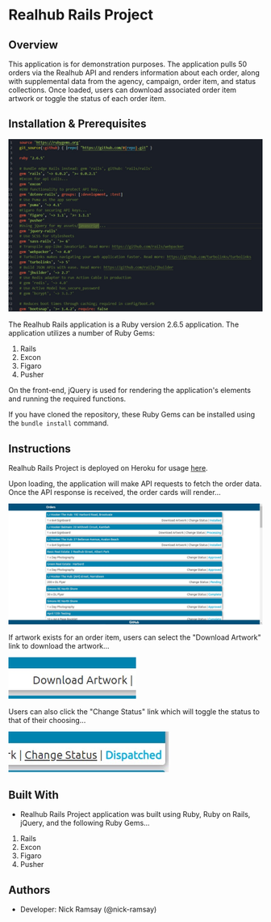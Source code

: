 # Realhub Rails Project

## Overview

This application is for demonstration purposes. The application pulls 50 orders via the Realhub API and renders information about each order, along with supplemental data from the agency, campaign, order item, and status collections. Once loaded, users can download associated order item artwork or toggle the status of each order item.

## Installation & Prerequisites

![Dependent Packages](https://github.com/nick-ramsay/readme-images/blob/master/rh-ruby-rails/dependent-gems.jpg?raw=true)

The Realhub Rails application is a Ruby version 2.6.5 application. The application utilizes a number of Ruby Gems:

 1. Rails
 2. Excon
 3. Figaro
 4. Pusher

On the front-end, jQuery is used for rendering the application's elements and running the required functions.

If you have cloned the repository, these Ruby Gems can be installed using the ```bundle install``` command.

## Instructions

Realhub Rails Project is deployed on Heroku for usage [here](http://rh-ruby-rails.herokuapp.com/).

Upon loading, the application will make API requests to fetch the order data. Once the API response is received, the order cards will render...

![Realhub Rails Project Starting Page](https://github.com/nick-ramsay/readme-images/blob/master/rh-ruby-rails/starting-page.jpg?raw=true)

If artwork exists for an order item, users can select the "Download Artwork" link to download the artwork...

![Realhub Rails Project Download Artwork](https://github.com/nick-ramsay/readme-images/blob/master/rh-ruby-rails/download-artwork.jpg?raw=true)

Users can also click the "Change Status" link which will toggle the status to that of their choosing...

![Realhub Rails Project Change Status](https://github.com/nick-ramsay/readme-images/blob/master/rh-ruby-rails/change-status.jpg?raw=true)


## Built With
- Realhub Rails Project application was built using Ruby, Ruby on Rails, jQuery, and the following Ruby Gems...
 
 1. Rails
 2. Excon
 3. Figaro
 4. Pusher

## Authors 
- Developer: Nick Ramsay (@nick-ramsay)

